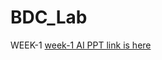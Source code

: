 # BDC_Lab
WEEK-1
[week-1 AI PPT link is here](https://gamma.app/docs/HDFS-Storage-and-File-Management-m516yg4f7xcrnp6)
